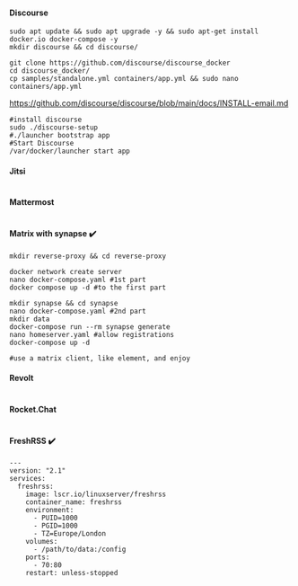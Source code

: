 
#### Discourse

```
sudo apt update && sudo apt upgrade -y && sudo apt-get install docker.io docker-compose -y
mkdir discourse && cd discourse/

git clone https://github.com/discourse/discourse_docker
cd discourse_docker/
cp samples/standalone.yml containers/app.yml && sudo nano containers/app.yml
```

https://github.com/discourse/discourse/blob/main/docs/INSTALL-email.md

```
#install discourse
sudo ./discourse-setup
#./launcher bootstrap app
#Start Discourse
/var/docker/launcher start app
```

#### Jitsi

```
```

#### Mattermost


```
```

#### Matrix with synapse :heavy_check_mark:

```
mkdir reverse-proxy && cd reverse-proxy

docker network create server
nano docker-compose.yaml #1st part
docker compose up -d #to the first part

mkdir synapse && cd synapse
nano docker-compose.yaml #2nd part
mkdir data
docker-compose run --rm synapse generate
nano homeserver.yaml #allow registrations
docker-compose up -d

#use a matrix client, like element, and enjoy
```

#### Revolt


```
```



#### Rocket.Chat


```
```

#### FreshRSS :heavy_check_mark:

```
---
version: "2.1"
services:
  freshrss:
    image: lscr.io/linuxserver/freshrss
    container_name: freshrss
    environment:
      - PUID=1000
      - PGID=1000
      - TZ=Europe/London
    volumes:
      - /path/to/data:/config
    ports:
      - 70:80
    restart: unless-stopped
 ```
